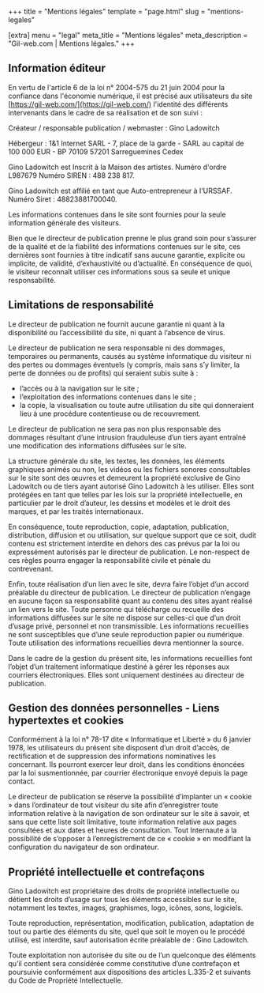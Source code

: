+++
title = "Mentions légales"
template = "page.html"
slug = "mentions-legales"

[extra]
menu = "legal"
meta_title = "Mentions légales"
meta_description = "Gil-web.com | Mentions légales."
+++

## Information éditeur

En vertu de l'article 6 de la loi n° 2004-575 du 21 juin 2004 pour la confiance dans l'économie numérique, il est précisé aux utilisateurs du site [https://gil-web.com/](https://gil-web.com/) l'identité des différents intervenants dans le cadre de sa réalisation et de son suivi :

Créateur / responsable publication / webmaster : Gino Ladowitch

Hébergeur : 1&1 Internet SARL - 7, place de la garde - SARL au capital de 100 000 EUR - BP 70109 57201 Sarreguemines Cedex

Gino Ladowitch est Inscrit à la Maison des artistes. Numéro d'ordre L987679 Numéro SIREN : 488 238 817.

Gino Ladowitch est affilié en tant que Auto-entrepreneur à l'URSSAF. Numéro Siret : 48823881700040.

Les informations contenues dans le site sont fournies pour la seule information générale des visiteurs.

Bien que le directeur de publication prenne le plus grand soin pour s’assurer de la qualité et de la fiabilité des informations contenues sur le site, ces dernières sont fournies à titre indicatif sans aucune garantie, explicite ou implicite, de validité, d’exhaustivité ou d’actualité. En conséquence de quoi, le visiteur reconnaît utiliser ces informations sous sa seule et unique responsabilité.

## Limitations de responsabilité

Le directeur de publication ne fournit aucune garantie ni quant à la disponibilité ou l’accessibilité du site, ni quant à l’absence de virus.

Le directeur de publication ne sera responsable ni des dommages, temporaires ou permanents, causés au système informatique du visiteur ni des pertes ou dommages éventuels (y compris, mais sans s’y limiter, la perte de données ou de profits) qui seraient subis suite à :

- l’accès ou à la navigation sur le site ;
- l’exploitation des informations contenues dans le site ;
- la copie, la visualisation ou toute autre utilisation du site qui donneraient lieu à une procédure contentieuse ou de recouvrement.

Le directeur de publication ne sera pas non plus responsable des dommages résultant d’une intrusion frauduleuse d’un tiers ayant entraîné une modification des informations diffusées sur le site.

La structure générale du site, les textes, les données, les éléments graphiques animés ou non, les vidéos ou les fichiers sonores consultables sur le site sont des œuvres et demeurent la propriété exclusive de Gino Ladowitch ou de tiers ayant autorisé Gino Ladowitch à les utiliser. Elles sont protégées en tant que telles par les lois sur la propriété intellectuelle, en particulier par le droit d’auteur, les dessins et modèles et le droit des marques, et par les traités internationaux.

En conséquence, toute reproduction, copie, adaptation, publication, distribution, diffusion et ou utilisation, sur quelque support que ce soit, dudit contenu est strictement interdite en dehors des cas prévus par la loi ou expressément autorisés par le directeur de publication. Le non-respect de ces règles pourra engager la responsabilité civile et pénale du contrevenant.

Enfin, toute réalisation d’un lien avec le site, devra faire l’objet d’un accord préalable du directeur de publication. Le directeur de publication n’engage en aucune façon sa responsabilité quant au contenu des sites ayant réalisé un lien vers le site. Toute personne qui télécharge ou recueille des informations diffusées sur le site ne dispose sur celles-ci que d’un droit d’usage privé, personnel et non transmissible. Les informations recueillies ne sont susceptibles que d’une seule reproduction papier ou numérique. Toute utilisation des informations recueillies devra mentionner la source.

Dans le cadre de la gestion du présent site, les informations recueillies font l’objet d’un traitement informatique destiné à gérer les réponses aux courriers électroniques. Elles sont uniquement destinées au directeur de publication.

## Gestion des données personnelles - Liens hypertextes et cookies

Conformément à la loi n° 78-17 dite « Informatique et Liberté » du 6 janvier 1978, les utilisateurs du présent site disposent d’un droit d’accès, de rectification et de suppression des informations nominatives les concernant. Ils pourront exercer leur droit, dans les conditions énoncées par la loi susmentionnée, par courrier électronique envoyé depuis la page contact.

Le directeur de publication se réserve la possibilité d’implanter un « cookie » dans l’ordinateur de tout visiteur du site afin d’enregistrer toute information relative à la navigation de son ordinateur sur le site à savoir, et sans que cette liste soit limitative, toute information relative aux pages consultées et aux dates et heures de consultation. Tout Internaute a la possibilité de s’opposer à l’enregistrement de ce « cookie » en modifiant la configuration du navigateur de son ordinateur.

## Propriété intellectuelle et contrefaçons

Gino Ladowitch est propriétaire des droits de propriété intellectuelle ou détient les droits d’usage sur tous les éléments accessibles sur le site, notamment les textes, images, graphismes, logo, icônes, sons, logiciels.

Toute reproduction, représentation, modification, publication, adaptation de tout ou partie des éléments du site, quel que soit le moyen ou le procédé utilisé, est interdite, sauf autorisation écrite préalable de : Gino Ladowitch.

Toute exploitation non autorisée du site ou de l’un quelconque des éléments qu’il contient sera considérée comme constitutive d’une contrefaçon et poursuivie conformément aux dispositions des articles L.335-2 et suivants du Code de Propriété Intellectuelle.
